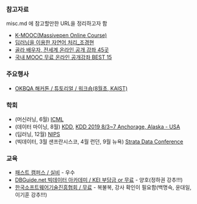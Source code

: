 ### 참고자료  
misc.md 에 참고할만한 URL을 정리하고자 함  
- [K-MOOC(Massivepen Online Course)](http://www.kmooc.kr)
- [딥러닝을 이용한 자연어 처리_조경현](https://www.edwith.org/deepnlp)  
- [골라 배우자, 전세계 온라인 공개 강좌 45곳](http://www.bloter.net/archives/225814)  
- [국내 MOOC 무료 온라인 공개강좌 BEST 15](https://brunch.co.kr/@futureagent/6)  
  
### 주요행사
- [OKBQA 해커톤 / 튜토리얼 / 워크숍(8월초, KAIST)](http://7.okbqa.org/home/korean)  
  
### 학회
- (머신러닝, 6월) [ICML](https://icml.cc/)  
- (데이터 마이닝, 8월) [KDD](http://www.kdd.org/), [KDD 2019 8/3~7 Anchorage, Alaska - USA](http://www.kdd.org/kdd2019)
- (딥러닝, 12월) [NIPS](https://nips.cc/)  
- (빅데이터, 3월 샌프란시스코, 4월 런던, 9월 뉴욕) [Strata Data Conference](https://conferences.oreilly.com/strata)  
  
### 교육
- [패스트 캠퍼스 / 실비](https://www.fastcampus.co.kr/) - 우수  
- [DBGuide.net 빅데이터 아카데미 / KEI 부담금 or 무료](http://www.dbguide.net/bigacademy.db) - 양호(정하권 강추!!!)  
- [한국소프트웨어기술진흥협회 / 무료](http://edu2.kosta.or.kr/) - 복불복, 강사 확인이 필요함(백명숙, 윤대일, 이기훈 강추!!!)   
